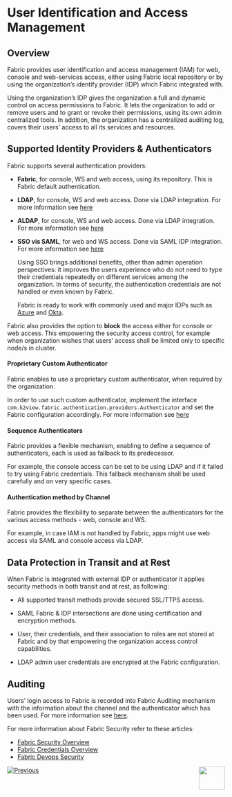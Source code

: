 # User Identification and Access Management

## Overview

Fabric provides user identification and access management (IAM) for web, console and web-services access, either using Fabric local repository or by using the organization’s identify provider (IDP) which Fabric integrated with. 

Using the organization’s IDP gives the organization a full and dynamic control on access permissions to Fabric. It lets the organization to add or remove users and to grant or revoke their permissions, using its own admin centralized tools. In addition, the organization has a centralized auditing log, covers their users’ access to all its services and resources. 



## Supported Identity Providers & Authenticators

Fabric supports several authentication providers:

- **Fabric**, for console, WS and web access, using its repository. This is Fabric default authentication.

- **LDAP**, for console, WS and web access. Done via LDAP integration. For more information see [here]()

- **ALDAP**, for console, WS and web access. Done via LDAP integration. For more information see [here]()

- **SSO vis SAML**, for web and WS access. Done via SAML IDP integration. For more information see [here]()

  Using SSO brings additional benefits, other than admin operation perspectives: it improves the users experience who do not need to type their credentials repeatedly on different services among the organization. In terms of security, the authentication credentials are not handled or even known by Fabric. 

  Fabric is ready to work with commonly used and major IDPs such as [Azure]() and [Okta](). 

Fabric also provides the option to **block** the access either for console or web access. This empowering the security access control, for example when organization wishes that users’ access shall be limited only to specific node/s in cluster.

#### Proprietary Custom Authenticator

Fabric enables to use a proprietary custom authenticator, when required by the organization.

In order to use such custom authenticator, implement the interface `com.k2view.fabric.authentication.providers.Authenticator` and set the Fabric configuration accordingly. For more information see [here]()

#### Sequence Authenticators

Fabric provides a flexible mechanism, enabling to define a sequence of authenticators, each is used as fallback to its predecessor.

For example, the console access can be set to be using LDAP and if it failed to try using Fabric credentials. This fallback mechanism shall be used carefully and on very specific cases.

#### Authentication method by Channel

Fabric provides the flexibility to separate between the authenticators for the various access methods - web, console and WS.

For example, in case IAM is not handled by Fabric, apps might use web access via SAML and console access via LDAP.  



## Data Protection in Transit and at Rest

When Fabric is integrated with external IDP or authenticator it applies security methods in both transit and at rest, as following:

- All supported transit methods provide secured SSL/TTPS access.

- SAML Fabric & IDP intersections are done using certification and encryption methods.

- User, their credentials, and their association to roles are not stored at Fabric and by that empowering the organization access control capabilities.

- LDAP admin user credentials are encrypted at the Fabric configuration. 



## Auditing

Users’ login access to Fabric is recorded into Fabric Auditing mechanism with the information about the channel and the authenticator which has been used. For more information see [here]().



For more information about Fabric Security refer to these articles:

- [Fabric Security Overview](/articles/26_fabric_security/01_fabric_security_overview.md)
- [Fabric Credentials Overview](/articles/17_fabric_credentials/01_fabric_credentials_overview.md)
- [Fabric Devops Security](/articles/99_fabric_infras/devops/01_fabric_security_overview.md)



[![Previous](/articles/images/Previous.png)](/articles/26_fabric_security/06_data_masking.md)[<img align="right" width="60" height="54" src="/articles/images/Next.png">](/articles/26_fabric_security/05_fabric_webservices_security.md)
